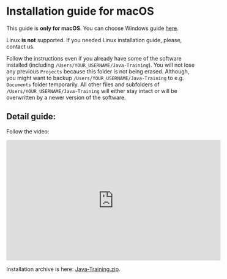 Installation guide for macOS
============================

This guide is **only for macOS**.
You can choose Windows guide [here](../).

Linux **is not** supported. If you needed Linux installation guide, please, contact us.

Follow the instructions even if you already have some of the software installed
(including `/Users/YOUR_USERNAME/Java-Training`). You will not lose any previous `Projects` because this folder is not being erased.
Although, you might want to backup `/Users/YOUR_USERNAME/Java-Training` to e.g. `Documents` folder temporarily.
All other files and subfolders of `/Users/YOUR_USERNAME/Java-Training` will either stay intact or will be overwritten by a newer version of the software.



<a id="detailni">Detail guide:</a>
-------------------------------------
Follow the video:

<iframe width="560" height="315"
	src="https://www.youtube.com/embed/PmgJeo8iiK0"
	frameborder="0"
	allowfullscreen></iframe>

Installation archive is here: [Java-Training.zip](https://github.com/czechitas/java-install-dist/releases/download/2020-jaro/community/mac/Java-Training.zip).
